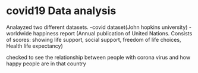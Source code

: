 # covid19 Data analysis

Analayzed two different datasets. 
-covid dataset(John hopkins university)
-worldwide happiness report (Annual publication of United Nations. Consists of scores: showing life support, social support, freedom of life choices, Health life expectancy)

checked to see the relationship between people with corona virus and how happy people are in that country
